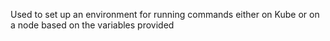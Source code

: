 Used to set up an environment for running commands either on Kube or on a node based on the variables provided
